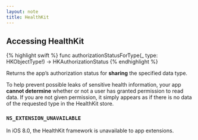 ```yaml
---
layout: note
title: HealthKit
---
```


## Accessing HealthKit

{% highlight swift %}
func authorizationStatusForType(_ type: HKObjectType!) -> HKAuthorizationStatus
{% endhighlight %}

Returns the app’s authorization status for **sharing** the specified data type.

To help prevent possible leaks of sensitive health information, your app **cannot determine** whether or not a user has granted permission to read data. If you are not given permission, it simply appears as if there is no data of the requested type in the HealthKit store.

### `NS_EXTENSION_UNAVAILABLE`

In iOS 8.0, the HealthKit framework is unavailable to app extensions.
